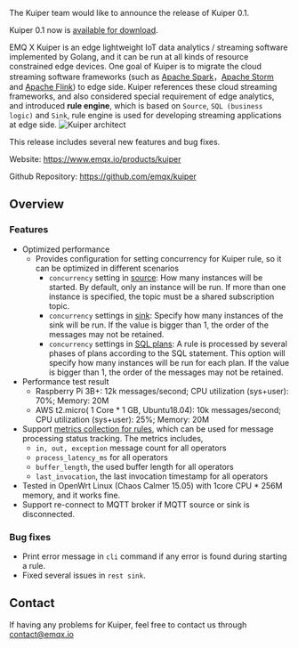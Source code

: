 The Kuiper team would like to announce the release of Kuiper 0.1. 

Kuiper 0.1 now is [available for download](https://github.com/emqx/kuiper/releases/tag/0.1).

EMQ X Kuiper is an edge lightweight IoT data analytics / streaming software implemented by Golang, and it can be run at all kinds of resource constrained edge devices. One goal of Kuiper is to migrate the cloud streaming software frameworks (such as [Apache Spark](https://spark.apache.org/)，[Apache Storm](https://storm.apache.org/) and [Apache Flink](https://flink.apache.org/)) to edge side. Kuiper references these cloud streaming frameworks, and also considered special requirement of edge analytics, and introduced **rule engine**, which is based on `Source`, `SQL (business logic)` and `Sink`, rule engine is used for developing streaming applications at edge side.
![Kuiper architect](https://static.emqx.net/images/dc6d85d8b19d05a990a12f41f46575fb.png)

This release includes several new features and bug fixes.

Website: <https://www.emqx.io/products/kuiper>

Github Repository: <https://github.com/emqx/kuiper>

## Overview

### Features

- Optimized performance
  - Provides configuration for setting concurrency for Kuiper rule, so it can be optimized in different scenarios
    + ``concurrency`` setting in [source](https://github.com/emqx/kuiper/blob/develop/docs/en_US/rules/sources/mqtt.md): How many instances will be started. By default, only an instance will be run. If more than one instance is specified, the topic must be a shared subscription topic.
    + ``concurrency`` settings in [sink](https://github.com/emqx/kuiper/blob/develop/docs/en_US/rules/overview.md#actions): Specify how many instances of the sink will be run. If the value is bigger than 1, the order of the messages may not be retained.
    + ``concurrency`` settings in [SQL plans](https://github.com/emqx/kuiper/blob/develop/docs/en_US/rules/overview.md#options): A rule is processed by several phases of plans according to the SQL statement. This option will specify how many instances will be run for each plan. If the value is bigger than 1, the order of the messages may not be retained.
- Performance test result
    + Raspberry Pi 3B+: 12k messages/second; CPU utilization (sys+user): 70%; Memory: 20M
    + AWS t2.micro( 1 Core * 1 GB, Ubuntu18.04): 10k messages/second; CPU utilization (sys+user): 25%; Memory: 20M
- Support [metrics collection for rules](https://github.com/emqx/kuiper/blob/develop/docs/en_US/cli/rules.md#get-the-status-of-a-rule), which can be used for message processing status tracking.  The metrics includes, 
  - ``in, out, exception`` message count for all operators
  - ``process_latency_ms`` for all operators
  - ``buffer_length``, the used buffer length for all operators
  - ``last_invocation``, the last invocation timestamp for all operators
- Tested in OpenWrt Linux (Chaos Calmer 15.05) with 1core CPU * 256M memory, and it works fine.
- Support re-connect to MQTT broker if MQTT source or sink is disconnected.

### Bug fixes

- Print error message in ``cli`` command if any error is found during starting a rule.
- Fixed several issues in ``rest sink``.

## Contact

If having any problems for Kuiper, feel free to contact us through [contact@emqx.io](mailto:contact@emqx.io)
